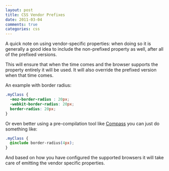 ```yaml
---
layout: post
title: CSS Vendor Prefixes
date: 2011-03-04
comments: true
categories: css
---
```

A quick note on using vendor-specific properties: when doing so it is
generally a good idea to include the non-prefixed property as well, after all of
the prefixed versions. 

This will ensure that when the time comes and the browser supports the
property entirely it will be used. It will also override the prefixed version when that time comes. 

An example with border radius: 
```css
.myClass { 
  -moz-border-radius : 20px;
  -webkit-border-radius: 20px;
  border-radius: 20px;
}
```
Or even better using a pre-compilation tool like [Compass](http://compass-style.org/reference/compass/css3/border_radius/) you can just do something like: 
```css
.myClass { 
  @include border-radius(4px);
}
```
And based on how you have configured the supported browsers it will take
care of emitting the vendor specific properties. 

